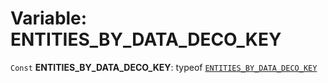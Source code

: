 # Variable: ENTITIES\_BY\_DATA\_DECO\_KEY

`Const` **ENTITIES\_BY\_DATA\_DECO\_KEY**: typeof [`ENTITIES_BY_DATA_DECO_KEY`](/en/auto-docs/core/variables/ENTITIES_BY_DATA_DECO_KEY.md)
